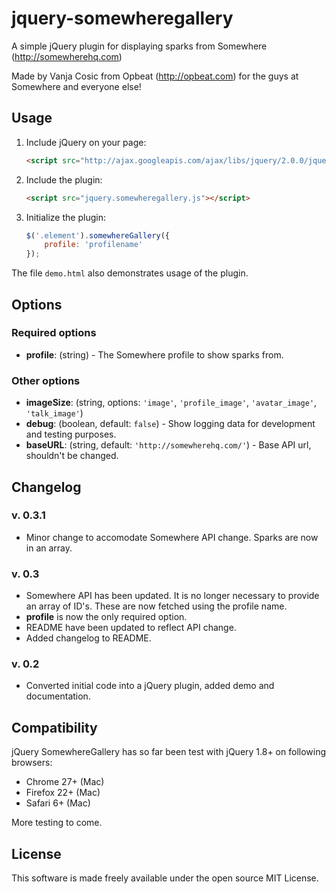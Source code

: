 jquery-somewheregallery
================

A simple jQuery plugin for displaying sparks from Somewhere (http://somewherehq.com)

Made by Vanja Cosic from Opbeat (http://opbeat.com) for the guys at Somewhere and everyone else!

## Usage

1. Include jQuery on your page:

    ```html
    <script src="http://ajax.googleapis.com/ajax/libs/jquery/2.0.0/jquery.min.js"></script>
    ```

2. Include the plugin:

    ```html
    <script src="jquery.somewheregallery.js"></script>
    ```

3. Initialize the plugin:

    ```javascript
    $('.element').somewhereGallery({
        profile: 'profilename'
    });
    ```

The file `demo.html` also demonstrates usage of the plugin.

## Options

### Required options

- **profile**: (string) - The Somewhere profile to show sparks from.

### Other options

- **imageSize**: (string, options: `'image'`, `'profile_image'`, `'avatar_image'`, `'talk_image'`)
- **debug**: (boolean, default: `false`) - Show logging data for development and testing purposes.
- **baseURL**: (string, default: `'http://somewherehq.com/'`) - Base API url, shouldn't be changed.

## Changelog

### v. 0.3.1
- Minor change to accomodate Somewhere API change. Sparks are now in an array.

### v. 0.3
- Somewhere API has been updated. It is no longer necessary to provide an array of ID's. These are now fetched using the profile name.
- **profile** is now the only required option.
- README have been updated to reflect API change.
- Added changelog to README.

### v. 0.2
- Converted initial code into a jQuery plugin, added demo and documentation.

## Compatibility

jQuery SomewhereGallery has so far been test with jQuery 1.8+ on following browsers:

* Chrome 27+ (Mac)
* Firefox 22+ (Mac)
* Safari 6+ (Mac)

More testing to come.


## License

This software is made freely available under the open source MIT License.